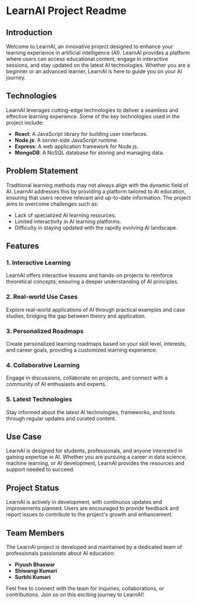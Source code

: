 # LearnAI Project Readme

## Introduction

Welcome to LearnAI, an innovative project designed to enhance your learning experience in artificial intelligence (AI). LearnAI provides a platform where users can access educational content, engage in interactive sessions, and stay updated on the latest AI technologies. Whether you are a beginner or an advanced learner, LearnAI is here to guide you on your AI journey.

## Technologies

LearnAI leverages cutting-edge technologies to deliver a seamless and effective learning experience. Some of the key technologies used in the project include:

- **React**: A JavaScript library for building user interfaces.
- **Node.js**: A server-side JavaScript runtime.
- **Express**: A web application framework for Node.js.
- **MongoDB**: A NoSQL database for storing and managing data.

## Problem Statement

Traditional learning methods may not always align with the dynamic field of AI. LearnAI addresses this by providing a platform tailored to AI education, ensuring that users receive relevant and up-to-date information. The project aims to overcome challenges such as:

- Lack of specialized AI learning resources.
- Limited interactivity in AI learning platforms.
- Difficulty in staying updated with the rapidly evolving AI landscape.

## Features

### 1. Interactive Learning
LearnAI offers interactive lessons and hands-on projects to reinforce theoretical concepts, ensuring a deeper understanding of AI principles.

### 2. Real-world Use Cases
Explore real-world applications of AI through practical examples and case studies, bridging the gap between theory and application.

### 3. Personalized Roadmaps
Create personalized learning roadmaps based on your skill level, interests, and career goals, providing a customized learning experience.

### 4. Collaborative Learning
Engage in discussions, collaborate on projects, and connect with a community of AI enthusiasts and experts.

### 5. Latest Technologies
Stay informed about the latest AI technologies, frameworks, and tools through regular updates and curated content.

## Use Case

LearnAI is designed for students, professionals, and anyone interested in gaining expertise in AI. Whether you are pursuing a career in data science, machine learning, or AI development, LearnAI provides the resources and support needed to succeed.

## Project Status

LearnAI is actively in development, with continuous updates and improvements planned. Users are encouraged to provide feedback and report issues to contribute to the project's growth and enhancement.

## Team Members

The LearnAI project is developed and maintained by a dedicated team of professionals passionate about AI education:

- **Piyush Bhaswar**
- **Shiwangi Kumari**
- **Surbhi Kumari**

Feel free to connect with the team for inquiries, collaborations, or contributions. Join us on this exciting journey to LearnAI!
